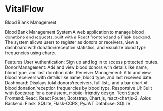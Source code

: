 # VitalFlow
Blood Blank Management


Blood Bank Management System
A web application to manage blood donations and requests, built with a React frontend and a Flask backend. The system allows users to register as donors or receivers, view a dashboard with donation/reception statistics, and visualize blood type frequencies using charts.

Features
User Authentication: Sign up and log in to access protected routes.
Donor Management: Add and view blood donors with details like name, blood type, and last donation date.
Receiver Management: Add and view blood receivers with details like name, blood type, and last received date.
Dashboard: Displays total donors/receivers, full lists, and a bar chart of blood donation/reception frequencies by blood type.
Responsive UI: Built with Bootstrap for a consistent, mobile-friendly design.
Tech Stack
Frontend: React, React Router, Bootstrap, Chart.js, react-chartjs-2, Axios
Backend: Flask, SQLite, Flask-CORS, PyJWT
Database: SQLite
